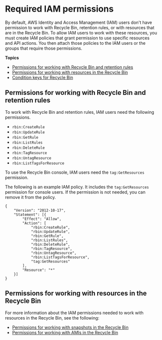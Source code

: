 # Required IAM permissions<a name="recycle-bin-perms"></a>

By default, AWS Identity and Access Management \(IAM\) users don't have permission to work with Recycle Bin, retention rules, or with resources that are in the Recycle Bin\. To allow IAM users to work with these resources, you must create IAM policies that grant permission to use specific resources and API actions\. You then attach those policies to the IAM users or the groups that require those permissions\.

**Topics**
+ [Permissions for working with Recycle Bin and retention rules](#rule-perms)
+ [Permissions for working with resources in the Recycle Bin](#resource-perms)
+ [Condition keys for Recycle Bin](rbin-condition-keys.md)

## Permissions for working with Recycle Bin and retention rules<a name="rule-perms"></a>

To work with Recycle Bin and retention rules, IAM users need the following permissions\.
+ `rbin:CreateRule`
+ `rbin:UpdateRule`
+ `rbin:GetRule`
+ `rbin:ListRules`
+ `rbin:DeleteRule`
+ `rbin:TagResource`
+ `rbin:UntagResource`
+ `rbin:ListTagsForResource`

To use the Recycle Bin console, IAM users need the `tag:GetResources` permission\.

The following is an example IAM policy\. It includes the `tag:GetResources` permission for console users\. If the permission is not needed, you can remove it from the policy\.

```
{
    "Version": "2012-10-17",
    "Statement": [{
        "Effect": "Allow",
        "Action": [
            "rbin:CreateRule",
            "rbin:UpdateRule",
            "rbin:GetRule",
            "rbin:ListRules",
            "rbin:DeleteRule",
            "rbin:TagResource",
            "rbin:UntagResource",
            "rbin:ListTagsForResource",
            "tag:GetResources"
        ],
        "Resource": "*"
    }]
}
```

## Permissions for working with resources in the Recycle Bin<a name="resource-perms"></a>

For more information about the IAM permissions needed to work with resources in the Recycle Bin, see the following:
+ [Permissions for working with snapshots in the Recycle Bin](recycle-bin-working-with-snaps.md#snap-perms)
+ [Permissions for working with AMIs in the Recycle Bin](recycle-bin-working-with-amis.md#ami-perms)